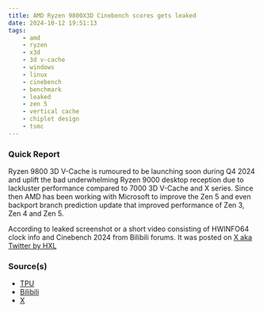 ```yaml
---
title: AMD Ryzen 9800X3D Cinebench scores gets leaked
date: 2024-10-12 19:51:13
tags:
    - amd
    - ryzen
    - x3d
    - 3d v-cache
    - windows
    - linux
    - cinebench
    - benchmark
    - leaked
    - zen 5
    - vertical cache
    - chiplet design
    - tsmc
---
```


### Quick Report

Ryzen 9800 3D V-Cache is rumoured to be launching soon during Q4 2024 and uplift the bad underwhelming Ryzen 9000 desktop reception due to lackluster performance compared to 7000 3D V-Cache and X series. Since then AMD has been working with Microsoft to improve the Zen 5 and even backport branch prediction update that improved performance of Zen 3, Zen 4 and Zen 5.
<!-- more -->

According to leaked screenshot or a short video consisting of HWINFO64 clock info and Cinebench 2024 from Bilibili forums. It was posted on [X aka Twitter by HXL][def]

### Source(s)

- [TPU][def2]
- [Bilibili][def3]
- [X][def]

[def]: https://x.com/9550pro/status/1844596653216690387
[def2]: https://www.techpowerup.com/327573/amd-ryzen-7-9800x3d-zen-5-spied-in-cinebench-boosts-up-to-5-20-ghz-all-core
[def3]: https://www.bilibili.com/video/BV1QS2MYeEVs
